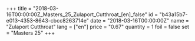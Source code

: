 +++
title = "2018-03-16T00:00:00Z_Masters_25_Zulaport_Cutthroat_[en]_false"
id = "b43a15b7-e013-4353-8643-cbcc8263714e"
date = "2018-03-16T00:00:00Z"
name = "Zulaport Cutthroat"
lang = ["en"]
price = "0.67"
quantity = 1
foil = false
set = "Masters 25"
+++
